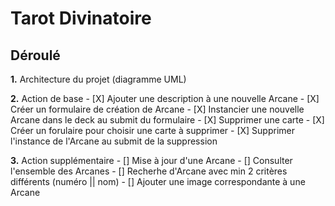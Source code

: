 # Tarot Divinatoire


## Déroulé

**1.** Architecture du projet (diagramme UML)

**2.** Action de base
    - [X] Ajouter une description à une nouvelle Arcane
        - [X] Créer un formulaire de création de Arcane
        - [X] Instancier une nouvelle Arcane dans le deck au submit du formulaire
    - [X] Supprimer une carte
        - [X] Créer un forulaire pour choisir une carte à supprimer
        - [X] Supprimer l'instance de l'Arcane au submit de la suppression

**3.** Action supplémentaire
    - [] Mise à jour d'une Arcane
    - [] Consulter l'ensemble des Arcanes
    - [] Recherhe d'Arcane avec min 2 critères différents (numéro || nom)
    - [] Ajouter une image correspondante à une Arcane